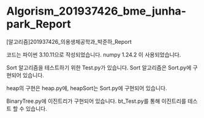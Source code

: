 # Algorism_201937426_bme_junha-park_Report
[알고리즘]201937426_의용생체공학과_박준하_Report


코드는 파이썬 3.10.11으로 작성되었습니다.
numpy 1.24.2 이 사용되었습니다.

Sort 알고리즘을 테스트하기 위한 Test.py가 있습니다.
Sort 알고리즘은 Sort.py에 구현되어 있습니다.

heap의 구현은 heap.py에, heapSort는 Sort.py에 구현되어 있습니다.

BinaryTree.py에 이진트리가 구현되어 있습니다.
bt_Test.py를 통해 이진트리를 테스트 할 수 있습니다.
